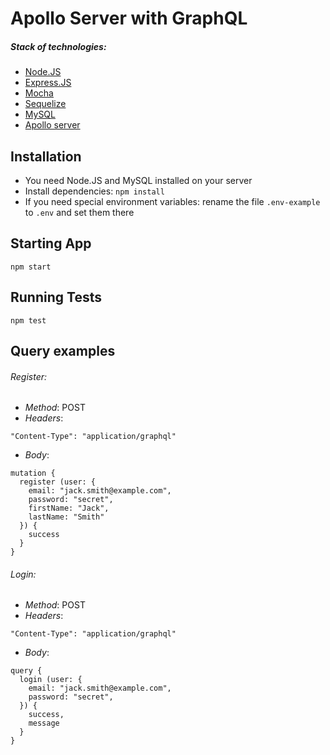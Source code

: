 # Apollo Server with GraphQL

 
##### Stack of technologies:
* [Node.JS](https://nodejs.org)
* [Express.JS](https://expressjs.com)
* [Mocha](https://mochajs.org)
* [Sequelize](http://docs.sequelizejs.com/)
* [MySQL](https://www.mysql.com/)
* [Apollo server](https://www.apollographql.com/docs/apollo-server/)


## Installation
* You need Node.JS and MySQL installed on your server 
* Install dependencies: `npm install`
* If you need special environment variables: rename the file `.env-example` to `.env` and set them there

## Starting App
```
npm start
```

## Running Tests
```
npm test
```

## Query examples

###### Register:

* *Method*: POST
* *Headers*:
```
"Content-Type": "application/graphql"
```
* *Body*:
```
mutation { 
  register (user: {
    email: "jack.smith@example.com",
	password: "secret",
	firstName: "Jack",
	lastName: "Smith"
  }) {
    success
  }
}
```

###### Login:

* *Method*: POST
* *Headers*:
```
"Content-Type": "application/graphql"
```
* *Body*:
```
query { 
  login (user: {
    email: "jack.smith@example.com",
	password: "secret",
  }) {
    success,
    message
  }
}
```